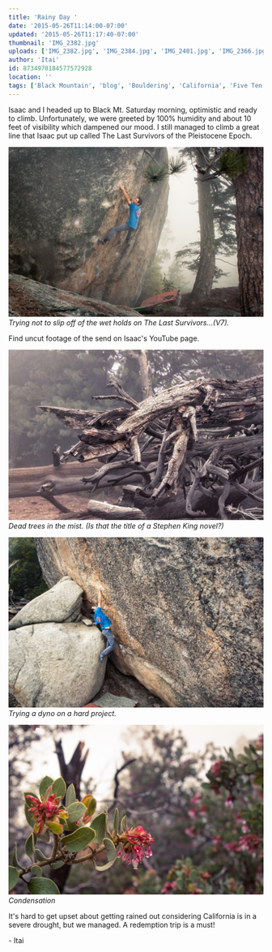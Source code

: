 ```yaml
---
title: 'Rainy Day '
date: '2015-05-26T11:14:00-07:00'
updated: '2015-05-26T11:17:40-07:00'
thumbnail: 'IMG_2382.jpg'
uploads: ['IMG_2382.jpg', 'IMG_2384.jpg', 'IMG_2401.jpg', 'IMG_2366.jpg']
author: 'Itai'
id: 8734970184577572928
location: ''
tags: ['Black Mountain', 'blog', 'Bouldering', 'California', 'Five Ten', 'highball', 'Itai']
---
```

Isaac and I headed up to Black Mt. Saturday morning, optimistic and ready to climb. Unfortunately, we were greeted by 100% humidity and about 10 feet of visibility which dampened our mood. I still managed to climb a great line that Isaac put up called The Last Survivors of the Pleistocene Epoch.

![Trying not to slip off of the wet holds on The Last Survivors...(V7).](uploads/IMG_2382.jpg)*Trying not to slip off of the wet holds on The Last Survivors...(V7).*

Find uncut footage of the send on Isaac's YouTube page.

![Dead trees in the mist. (Is that the title of a Stephen King novel?)](uploads/IMG_2384.jpg)*Dead trees in the mist. (Is that the title of a Stephen King novel?)*

![Trying a dyno on a hard project.](uploads/IMG_2401.jpg)*Trying a dyno on a hard project.*

![Condensation](uploads/IMG_2366.jpg)*Condensation*

It's hard to get upset about getting rained out considering California is in a severe drought, but we managed. A redemption trip is a must!

\- Itai
